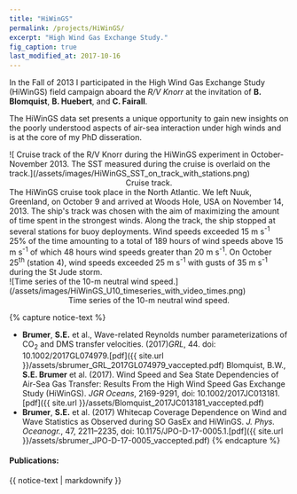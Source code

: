 ```yaml
---
title: "HiWinGS"
permalink: /projects/HiWinGS/
excerpt: "High Wind Gas Exchange Study."
fig_caption: true 
last_modified_at: 2017-10-16
---
```


In the Fall of 2013 I participated in the High Wind Gas Exchange Study (HiWinGS) field campaign aboard the *R/V Knorr* at the invitation of **B. Blomquist**, **B. Huebert**, and **C. Fairall**. 

The HiWinGS data set presents a unique opportunity to gain new insights on the poorly understood aspects of air-sea interaction under high winds and is at the core of my PhD disseration.
<div style="float:right" markdown="1">![ Cruise track of the R/V Knorr during the HiWinGS experiment in October-November 2013. The SST measured during the cruise is overlaid on the track.](/assets/images/HiWinGS_SST_on_track_with_stations.png)
<center><figcaption>Cruise track.</figcaption></center>
</div>
 The HiWinGS cruise took place in the North Atlantic. We left Nuuk, Greenland, on October 9 and arrived at Woods Hole, USA on November 14,  2013. The ship's track was chosen with the aim of maximizing the amount of time spent in the strongest winds. Along the track, the ship stopped at several stations for buoy deployments. Wind speeds exceeded 15 m s<sup>-1</sup> 25% of the time amounting to a total of 189 hours of wind speeds above 15 m s<sup>-1</sup> of which 48 hours wind speeds greater than 20 m s<sup>-1</sup>. On October 25<sup>th</sup> (station 4), wind speeds exceeded 25 m s<sup>-1</sup> with gusts of 35 m s<sup>-1</sup> during the St Jude storm. 
<div markdown="1">![Time series of the 10-m neutral wind speed.](/assets/images/HiWinGS_U10_timeseries_with_video_times.png)
<center><figcaption>Time series of the 10-m neutral wind speed.</figcaption>
</center>
</div>

{% capture notice-text %}
* **Brumer**, **S.E.** et al., Wave-related Reynolds number parameterizations of CO<sub>2</sub> and DMS transfer velocities. (2017)*GRL*, 44. doi: 10.1002/2017GL074979.[pdf]({{ site.url }}/assets/sbrumer_GRL_2017GL074979_vaccepted.pdf)
Blomquist, B.W., **S.E. Brumer** et al. (2017). Wind Speed and Sea State Dependencies of Air-Sea Gas Transfer: Results From the High Wind Speed Gas Exchange Study (HiWinGS). *JGR Oceans*, 2169-9291, doi: 10.1002/2017JC013181.[pdf]({{ site.url }}/assets/Blomquist_2017JC013181_vaccepted.pdf)
* **Brumer**, **S.E.** et al. (2017) Whitecap Coverage Dependence on Wind and Wave Statistics as Observed during SO GasEx and HiWinGS. *J. Phys. Oceanogr.*, 47, 2211–2235, doi: 10.1175/JPO-D-17-0005.1.[pdf]({{ site.url }}/assets/sbrumer_JPO-D-17-0005_vaccepted.pdf)
{% endcapture %}
<div class="notice--info">
  <h4>Publications:</h4>
  {{ notice-text | markdownify }}
</div>
